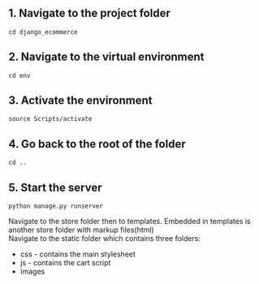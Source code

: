 ## 1. Navigate to the project folder
```
cd django_ecommerce
```
## 2. Navigate to the virtual environment
```
cd env
```
## 3. Activate the environment
```
source Scripts/activate
```
## 4. Go back to the root of the folder
```
cd ..
```
## 5. Start the server
```
python manage.py runserver
```
Navigate to the store folder then to templates. Embedded in templates is another store folder with markup files(html)   
Navigate to the static folder which contains three folders:
  - css - contains the main stylesheet
  - js - contains the cart script
  - images
